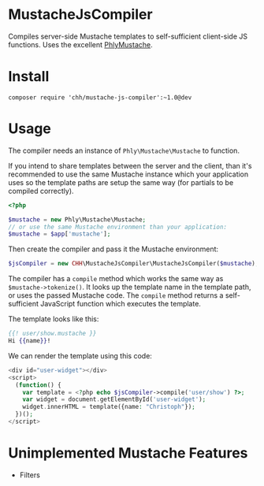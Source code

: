 MustacheJsCompiler
==================

Compiles server-side Mustache templates to self-sufficient client-side JS functions. Uses the excellent
[PhlyMustache](http://github.com/phly/phly_mustache).

# Install

    composer require 'chh/mustache-js-compiler':~1.0@dev

# Usage

The compiler needs an instance of `Phly\Mustache\Mustache` to function.

If you intend to share templates between the server and the client,
than it's recommended to use the same Mustache instance which your
application uses so the template paths are setup the same way (for
partials to be compiled correctly).

```php
<?php

$mustache = new Phly\Mustache\Mustache;
// or use the same Mustache environment than your application:
$mustache = $app['mustache'];
```

Then create the compiler and pass it the Mustache environment:

```php
$jsCompiler = new CHH\MustacheJsCompiler\MustacheJsCompiler($mustache);
```

The compiler has a `compile` method which works the same way as `$mustache->tokenize()`. It
looks up the template name in the template path, or uses the passed Mustache code. The `compile`
method returns a self-sufficient JavaScript function which executes the template.

The template looks like this:

```mustache
{{! user/show.mustache }}
Hi {{name}}!
```

We can render the template using this code:

```php
<div id="user-widget"></div>
<script>
  (function() {
    var template = <?php echo $jsCompiler->compile('user/show') ?>;
    var widget = document.getElementById('user-widget');
    widget.innerHTML = template({name: "Christoph"});
  })();
</script>
```

# Unimplemented Mustache Features

* Filters

